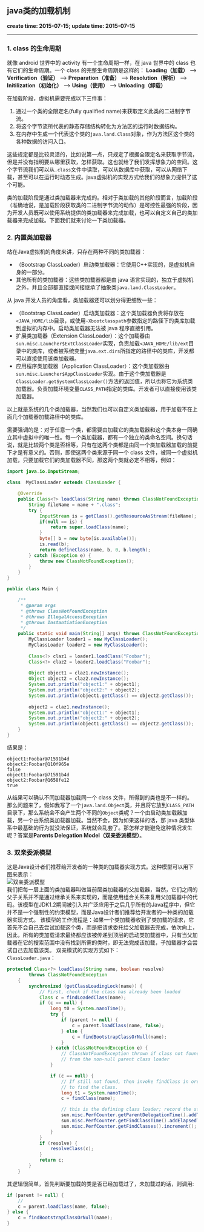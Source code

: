 java类的加载机制
------
**create time: 2015-07-15; update time: 2015-07-15**

---------------------------------------------------------------
### 1. class 的生命周期
就像 android 世界中的 activity 有一个生命周期一样，在 java 世界中的 class 也有它们的生命周期。一个 class 的完整生命周期是这样的：
**Loading（加载）** --> **Verification（验证）** --> **Preparation（准备）** --> **Resolution（解析）** --> **Initilization（初始化）** --> **Using（使用）** --> **Unloading（卸载）**

在加载阶段，虚拟机需要完成以下三件事：
1. 通过一个类的全限定名(fully qualified name)来获取定义此类的二进制字节流。
2. 将这个字节流所代表的静态存储结构转化为方法区的运行时数据结构。
3. 在内存中生成一个代表这个类的`java.land.Class`对象，作为方法区这个类的各种数据的访问入口。

这些规定都是比较灵活的，比如说第一点，只规定了根据全限定名来获取字节流，但是并没有指明要从哪里获取，怎样获取。这也就给了我们发挥想象力的空间。这个字节流我们可以从`.class`文件中读取，可以从数据库中获取，可以从网络下载，甚至可以在运行时动态生成。java虚拟机的实现方式给我们的想象力提供了这个可能。

类的加载阶段是通过类加载器来完成的。相对于类加载的其他阶段而言，加载阶段（准确地说，是加载阶段获取类的二进制字节流的动作）是可控性最强的阶段，因为开发人员既可以使用系统提供的类加载器来完成加载，也可以自定义自己的类加载器来完成加载。下面我们就来讨论一下类加载器。

### 2. 内置类加载器
站在Java虚拟机的角度来讲，只存在两种不同的类加载器：
- （Bootstrap ClassLoader）启动类加载器：它使用C++实现的，是虚拟机自身的一部分。
- 其他所有的类加载器：这些类加载器都是由 java 语言实现的，独立于虚拟机之外，并且全部都直接或间接继承了抽象类`java.land.ClassLoader`。

从 java 开发人员的角度看，类加载器还可以划分得更细致一些：
- （Bootstrap ClassLoader）启动类加载器：这个类加载器负责将存放在`<JAVA_HOME/lib`目录，或使用`-Xbootclasspath`参数指定的路径下的类库加载到虚拟机内存中。启动类加载器无法被 java 程序直接引用。
- 扩展类加载器（Extension ClassLoader）：这个加载器由`sun.misc.Launcher$ExtClassLoader`实现，负责加载`<JAVA_HOME/lib/ext`目录中的类库，或者被系统变量`java.ext.dirs`所指定的路径中的类库，开发都可以直接使用该类加载器。
- 应用程序类加载器（Application ClassLoader）：这个类加载器由`sun.misc.Launcher$AppClassLoader`实现。由于这个类加载器是`ClassLoader.getSystemClassLoader()`方法的返回值，所以也称它为系统类加载器。负责加载环境变量`CLASS_PATH`指定的类库。开发者可以直接使用该类加载器。

以上就是系统的几个类加载器，当然我们也可以自定义类加载器，用于加载不在上面几个加载器加载路径中的类库。

需要强调的是：对于任意一个类，都需要由加载它的类加载器和这个类本身一同确立其中虚拟中的唯一性。每一个类加载器，都有一个独立的类命名空间。换句话说，就是比较两个类是否相等，只有在这两个类都是由同一个类加载器加载的前提下才是有意义的。否则，即使这两个类来源于同一个 class 文件，被同一个虚拟机加载，只要加载它们的类加载器不同，那这两个类就必定不相等，例如：
```java
import java.io.InputStream;

class  MyClassLoader extends ClassLoader {

	@Override
	public Class<?> loadClass(String name) throws ClassNotFoundException {
		String fileName = name + ".class";
		try {
			InputStream is = getClass().getResourceAsStream(fileName);
			if(null == is) {
				return super.loadClass(name);
			}
			byte[] b = new byte[is.available()];
			is.read(b);
			return defineClass(name, b, 0, b.length);
		} catch (Exception e) {
			throw new ClassNotFoundException();
		}
	}
}

public class Main {

	/**
	 * @param args
	 * @throws ClassNotFoundException 
	 * @throws IllegalAccessException 
	 * @throws InstantiationException 
	 */
	public static void main(String[] args) throws ClassNotFoundException, InstantiationException, IllegalAccessException {
		MyClassLoader loader1 = new MyClassLoader();
		MyClassLoader loader2 = new MyClassLoader();
		
		Class<?> claz1 = loader1.loadClass("Foobar");
		Class<?> claz2 = loader2.loadClass("Foobar");
		
		Object object1 = claz1.newInstance();
		Object object2 = claz2.newInstance();
		System.out.println("object1:" + object1);
		System.out.println("object2:" + object2);
		System.out.println(object1.getClass() == object2.getClass());
		
		object2 = claz1.newInstance();
		System.out.println("object1:" + object1);
		System.out.println("object2:" + object2);
		System.out.println(object1.getClass() == object2.getClass());
	}
}
```
结果是：
```
object1:Foobar@71591b4d
object2:Foobar@110f965e
false
object1:Foobar@71591b4d
object2:Foobar@1658fe12
true
```

从结果可以确认不同加载器加载同一个 class 文件，所得到的类也是不一样的。
那么问题来了，假如我写了一个`java.land.Object`类，并且将它放到`CLASS_PATH`目录下，那么系统会不会产生两个不同的`Object`类呢？一个由启动类加载器加载，另一个由系统类加载器加载。当然不会，因为如果这样的话，那 java 类型体系中最基础的行为就没法保证，系统就会乱套了。那怎样才能避免这种情况发生呢？答案是**Parents Delegation Model（双亲委派模型）**。

### 3. 双亲委派模型
这是Java设计者们推荐给开发者的一种类的加载器实现方式。这种模型可以用下图来表示：<br/>
![双亲委派模型](http://img.blog.csdn.net/20140105211242593)
<br/>
我们把每一层上面的类加载器叫做当前层类加载器的父加载器，当然，它们之间的父子关系并不是通过继承关系来实现的，而是使用组合关系来复用父加载器中的代码。该模型在JDK1.2期间被引入并广泛应用于之后几乎所有的Java程序中，但它并不是一个强制性的约束模型，而是Java设计者们推荐给开发者的一种类的加载器实现方式。
该模型的工作流程是：如果一个类加载器收到了类加载的请求，它首先不会自己去尝试加载这个类，而是把请求委托给父加载器去完成，依次向上，因此，所有的类加载请求最终都应该被传递到顶层的启动类加载器中，只有当父加载器在它的搜索范围中没有找到所需的类时，即无法完成该加载，子加载器才会尝试自己去加载该类。
双亲模式的实现方式如下：<br/>
`ClassLoader.java`：
```java
protected Class<?> loadClass(String name, boolean resolve)
        throws ClassNotFoundException
    {
        synchronized (getClassLoadingLock(name)) {
            // First, check if the class has already been loaded
            Class c = findLoadedClass(name);
            if (c == null) {
                long t0 = System.nanoTime();
                try {
                    if (parent != null) {
                        c = parent.loadClass(name, false);
                    } else {
                        c = findBootstrapClassOrNull(name);
                    }
                } catch (ClassNotFoundException e) {
                    // ClassNotFoundException thrown if class not found
                    // from the non-null parent class loader
                }

                if (c == null) {
                    // If still not found, then invoke findClass in order
                    // to find the class.
                    long t1 = System.nanoTime();
                    c = findClass(name);

                    // this is the defining class loader; record the stats
                    sun.misc.PerfCounter.getParentDelegationTime().addTime(t1 - t0);
                    sun.misc.PerfCounter.getFindClassTime().addElapsedTimeFrom(t1);
                    sun.misc.PerfCounter.getFindClasses().increment();
                }
            }
            if (resolve) {
                resolveClass(c);
            }
            return c;
        }
    }
```

其逻辑很简单，首先判断要加载的类是否已经加载过了，未加载过的话，则调用:
```java
if (parent != null) {
	//
	c = parent.loadClass(name, false);
} else {
	c = findBootstrapClassOrNull(name);
}
```